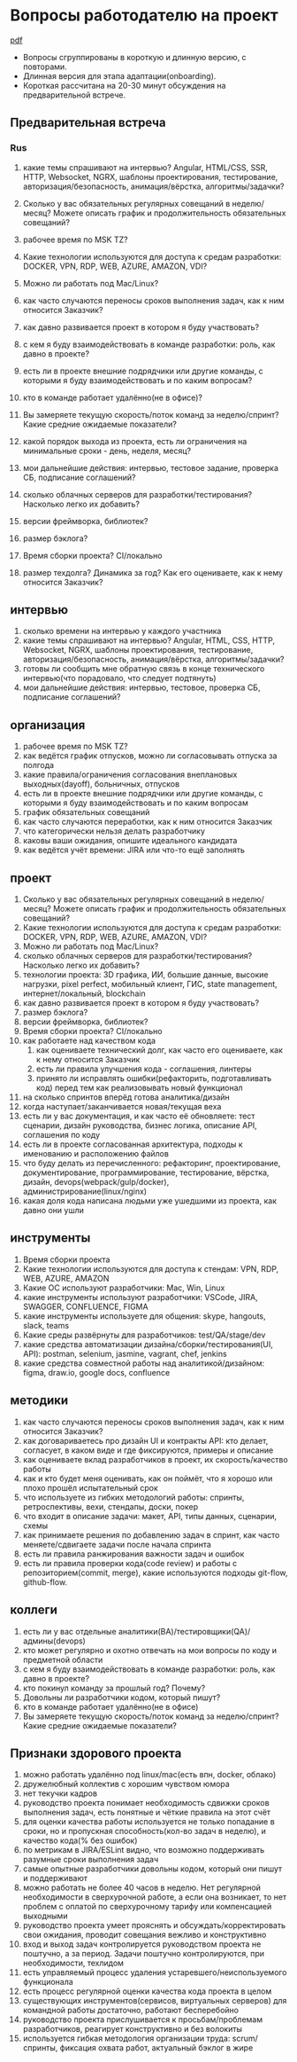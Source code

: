 # Вопросы работодателю на проект

[pdf](https://stepanovv.ru/kbo/kb/карьера/вопросы-работодателю-проект.pdf)

 * Вопросы сгруппированы в короткую и длинную версию, с повторами.
 * Длинная версия для этапа адаптации(onboarding).
 * Короткая рассчитана на 20-30 минут обсуждения на предварительной встрече.

## Предварительная встреча

### Rus

1. какие темы спрашивают на интервью? Angular, HTML/CSS, SSR, HTTP, Websocket, NGRX, шаблоны проектирования, тестирование, авторизация/безопасность, анимация/вёрстка, алгоритмы/задачки?
1. Сколько у вас обязательных регулярных совещаний в неделю/месяц? Можете описать график и продолжительность обязательных совещаний?
1. рабочее время по MSK TZ?
1. Какие технологии используются для доступа к средам разработки: DOCKER, VPN, RDP, WEB, AZURE, AMAZON, VDI?
1. Можно ли работать под Mac/Linux?
1. как часто случаются переносы сроков выполнения задач, как к ним относится Заказчик?
1. как давно развивается проект в котором я буду участвовать?
1. с кем я буду взаимодействовать в команде разработки: роль, как давно в проекте?
1. есть ли в проекте внешние подрядчики или другие команды, с которыми я буду взаимодействовать и по каким вопросам?
1. кто в команде работает удалённо(не в офисе)?
1. Вы замеряете текущую скорость/поток команд за неделю/спринт? Какие средние ожидаемые показатели?
1. какой порядок выхода из проекта, есть ли ограничения на минимальные сроки - день, неделя, месяц?
1. мои дальнейшие действия: интервью, тестовое задание, проверка СБ, подписание соглашений?

1. сколько облачных серверов для разработки/тестирования? Насколько легко их добавить?
1. версии фреймворка, библиотек?
1. размер бэклога?
1. Время сборки проекта? CI/локально
1. размер техдолга? Динамика за год? Как его оцениваете, как к нему относится Заказчик?

## интервью

1. сколько времени на интервью у каждого участника
1. какие темы спрашивают на интервью? Angular, HTML, CSS, HTTP, Websocket, NGRX, шаблоны проектирования, тестирование, авторизация/безопасность, анимация/вёрстка, алгоритмы/задачки?
1. готовы ли сообщить мне обратную связь в конце технического интервью(что порадовало, что следует подтянуть)
1. мои дальнейшие действия: интервью, тестовое, проверка СБ, подписание соглашений?

## организация

1. рабочее время по MSK TZ?
1. как ведётся график отпусков, можно ли согласовывать отпуска за полгода
1. какие правила/ограничения согласования внеплановых выходных(dayoff), больничных, отпусков
1. есть ли в проекте внешние подрядчики или другие команды, с которыми я буду взаимодействовать и по каким вопросам
1. график обязательных совещаний
1. как часто случаются переработки, как к ним относится Заказчик
1. что категорически нельзя делать разработчику
1. каковы ваши ожидания, опишите идеального кандидата
1. как ведётся учёт времени: JIRA или что-то ещё заполнять

## проект

1. Сколько у вас обязательных регулярных совещаний в неделю/месяц? Можете описать график и продолжительность обязательных совещаний?
1. Какие технологии используются для доступа к средам разработки: DOCKER, VPN, RDP, WEB, AZURE, AMAZON, VDI?
1. Можно ли работать под Mac/Linux?
1. сколько облачных серверов для разработки/тестирования? Насколько легко их добавить?
1. технологии проекта: 3D графика, ИИ, большие данные, высокие нагрузки, pixel perfect, мобильный клиент, ГИС, state management, интернет/локальный, blockchain
1. как давно развивается проект в котором я буду участвовать?
1. размер бэклога?
1. версии фреймворка, библиотек?
1. Время сборки проекта? CI/локально
1. как работаете над качеством кода
	1. как оцениваете технический долг, как часто его оцениваете, как к нему относится Заказчик
	1. есть ли правила улучшения кода - соглашения, линтеры
	1. принято ли исправлять ошибки(рефакторить, подготавливать код) перед тем как реализовывать новый функционал
1. на сколько спринтов вперёд готова аналитика/дизайн
1. когда наступает/заканчивается новая/текущая веха
1. есть ли у вас документация, и как часто её обновляете: тест сценарии, дизайн руководства, бизнес логика, описание API, соглашения по коду
1. есть ли в проекте согласованная архитектура, подходы к именованию и расположению файлов
1. что буду делать из перечисленного: рефакторинг, проектирование, документирование, программирование, тестирование, вёрстка, дизайн, devops(webpack/gulp/docker), администрирование(linux/nginx)
1. какая доля кода написана людьми уже ушедшими из проекта, как давно они ушли

## инструменты

1. Время сборки проекта
1. Какие технологии используются для доступа к стендам: VPN, RDP, WEB, AZURE, AMAZON
1. Какие ОС используют разработчики: Mac, Win, Linux
1. какие инструменты используют разработчики: VSCode, JIRA, SWAGGER, CONFLUENCE, FIGMA
1. какие инструменты используете для общения: skype, hangouts, slack, teams
1. Какие среды развёрнуты для разработчиков: test/QA/stage/dev
1. какие средства автоматизации дизайна/сборки/тестирования(UI, API): postman, selenium, jasmine, vagrant, chef, jenkins
1. какие средства совместной работы над аналитикой/дизайном: figma, draw.io, google docs, confluence

## методики

1. как часто случаются переносы сроков выполнения задач, как к ним относится Заказчик?
1. как договариваетесь про дизайн UI и контракты API: кто делает, согласует, в каком виде и где фиксируются, примеры и описание
1. как оцениваете вклад разработчиков в проект, их скорость/качество работы
1. как и кто будет меня оценивать, как он поймёт, что я хорошо или плохо прошёл испытательный срок
1. что используете из гибких методологий работы: спринты, ретроспективы, вехи, стендапы, доски, покер
1. что входит в описание задачи: макет, API, типы данных, сценарии, схемы
1. как принимаете решения по добавлению задач в спринт, как часто меняете/сдвигаете задачи после начала спринта
1. есть ли правила ранжирования важности задач и ошибок
1. есть ли правила проверки кода(code review) и работы с репозиторием(commit, merge), какие используются подходы git-flow, github-flow.

## коллеги

1. есть ли у вас отдельные аналитики(BA)/тестировщики(QA)/админы(devops)
1. кто может регулярно и охотно отвечать на мои вопросы по коду и предметной области
1. с кем я буду взаимодействовать в команде разработки: роль, как давно в проекте?
1. кто покинул команду за прошлый год? Почему?
1. Довольны ли разработчики кодом, который пишут?
1. кто в команде работает удалённо(не в офисе)
1. Вы замеряете текущую скорость/поток команд за неделю/спринт? Какие средние ожидаемые показатели?

## Признаки здорового проекта

 1. можно работать удалённо под linux/mac(есть впн, docker, облако)
 1. дружелюбный коллектив с хорошим чувством юмора
 1. нет текучки кадров
 1. руководство проекта понимает необходимость сдвижки сроков выполнения задач, есть понятные и чёткие правила на этот счёт
 1. для оценки качества работы используется не только попадание в сроки, но и пропускная способность(кол-во задач в неделю), и качество кода(% без ошибок)
 1. по метрикам в JIRA/ESLint видно, что возможно поддерживать разумные сроки выполнения задач
 1. самые опытные разработчики довольны кодом, который они пишут и поддерживают
 1. можно работать не более 40 часов в неделю. Нет регулярной необходимости в сверхурочной работе, а если она возникает, то нет проблем с оплатой по сверхурочному тарифу или компенсацией выходными
 1. руководство проекта умеет прояснять и обсуждать/корректировать свои ожидания, проводит совещания вежливо и конструктивно
 1. вход и выход задач контролируется руководством проекта не поштучно, а за период. Задачи поштучно контролируются, при необходимости, техлидом
 1. есть управляемый процесс удаления устаревшего/неиспользуемого функционала
 1. есть процесс регулярной оценки качества кода проекта в целом
 1. существующих инструментов(сервисов, виртуальных серверов) для командной работы достаточно, работают бесперебойно
 1. руководство проекта прислушивается к просьбам/проблемам разработчиков, реагирует конструктивно и без волокиты
 1. используется гибкая методология организации труда: scrum/спринты, фиксация охвата работ, актуальный бэклог в жире


